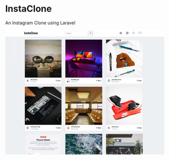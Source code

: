 # InstaClone

An Instagram Clone using Laravel

![alt text](https://github.com/KhalidLam/instagramClone/blob/master/screenshot.png)
